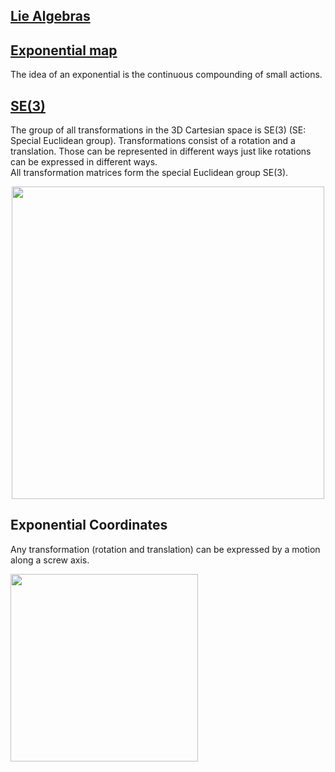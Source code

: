    <!---
Started to write on Sep 9 2021
Zahra
-->

## [Lie Algebras](https://www.math.uni-hamburg.de/home/wockel/teaching/data/cohomology_of_lie_algebras_imani.pdf)

## [Exponential map](https://math.stackexchange.com/questions/999515/meaning-of-exponential-map)
   The idea of an exponential is the continuous compounding of small actions.

## [SE(3)](https://rock-learning.github.io/pytransform3d/transformations.html)
   The group of all transformations in the 3D Cartesian space is SE(3) (SE: Special Euclidean group). Transformations consist of a rotation and a translation. Those can be represented in different ways just like rotations can be expressed in different ways.  
   All transformation matrices form the special Euclidean group SE(3).  
 <p align="center">
   <img src="https://user-images.githubusercontent.com/46463022/132751832-1101fca9-34db-48e9-970d-e0b155892fc1.png" width="500">
 </p>
 
## Exponential Coordinates  
   Any transformation (rotation and translation) can be expressed by a motion along a screw axis.      
    
<img src="https://user-images.githubusercontent.com/46463022/132752705-5a27a1c4-4e18-4c81-90c3-5bdf29ea7a48.png" width=300>

